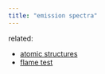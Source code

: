 ```yaml
---
title: "emission spectra"
---
```




related: 
- [atomic structures](notes/AE/chemistry/ATOMIC-STRUCTURES.md)
- [flame test](notes/AE/chemistry/FLAME-TEST.md)